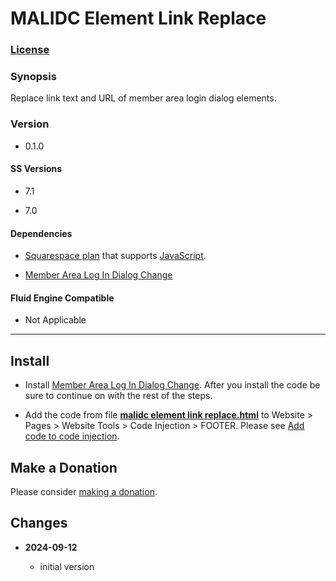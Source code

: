 # MALIDC Element Link Replace

### [License][1]
    
### Synopsis

Replace link text and URL of member area login dialog elements.

### Version

  * 0.1.0

#### SS Versions

  * 7.1
  
  * 7.0

#### Dependencies

  * [Squarespace plan][2] that supports [JavaScript][3].
  
  * [Member Area Log In Dialog Change][4]

#### Fluid Engine Compatible

  * Not Applicable

---

## Install

* Install [Member Area Log In Dialog Change][5]. After you install the code be
  sure to continue on with the rest of the steps.
  
* Add the code from file **[malidc element link replace.html][6]** to Website >
  Pages > Website Tools > Code Injection > FOOTER. Please see [Add code to code
  injection][7].

## Make a Donation

Please consider [making a donation][8].

## Changes

<!-- * **2022-12-06**

  * add variable for CSS customization
  * fix for changes SS made that broke the code
  * bumped version to 0.2.0
  -->
* **2024-09-12**

  * initial version

[1]: https://github.com/tomsWebConsulting/twcsl/blob/main/LICENSE.txt#L1
[2]: https://www.squarespace.com/pricing
[3]: https://en.wikipedia.org/wiki/JavaScript
[4]: https://github.com/tomsWebConsulting/twcsl/tree/main/Element/Member%20Area/Member%20Area%20Log%20In%20Dialog%20Change
[5]: https://github.com/tomsWebConsulting/twcsl/tree/main/Element/Member%20Area/Member%20Area%20Log%20In%20Dialog%20Change#member-area-log-in-dialog-change
[6]: malidc%20element%20link%20replace.html#L1
[7]: https://support.squarespace.com/hc/en-us/articles/205815908-Using-code-injection#toc-add-code-to-code-injection
[8]: https://github.com/tomsWebConsulting/twcsl#make-a-donation
